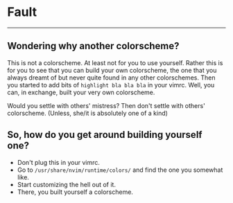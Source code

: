 # Fault
---

## Wondering why another colorscheme?

This is not a colorscheme. At least not for you to use yourself. Rather this is
for you to see that you can build your own colorscheme, the one that you always
dreamt of but never quite found in any other colorschemes. Then you started to
add bits of `highlight bla bla bla` in your vimrc. Well, you can, in exchange,
built your very own colorscheme.

Would you settle with others' mistress? Then don't settle with others'
colorscheme. (Unless, she/it is absolutely one of a kind)

## So, how do you get around building yourself one?

  - Don't plug this in your vimrc.
  - Go to `/usr/share/nvim/runtime/colors/` and find the one you somewhat like.
  - Start customizing the hell out of it.
  - There, you built yourself a colorscheme.

